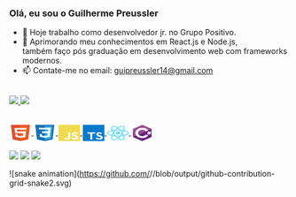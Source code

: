 ### Olá, eu sou o Guilherme Preussler

- 🔭 Hoje trabalho como desenvolvedor jr. no Grupo Positivo.
- 🌱 Aprimorando meu conhecimentos em React.js e Node.js,<br>
  também faço pós graduação em desenvolvimento web com frameworks modernos.
- 📫 Contate-me no email: guipreussler14@gmail.com
<br>
<div>
  <a href="https://github.com/GuilhermePreussler">
  <img height="160em" src="https://github-readme-stats.vercel.app/api?username=GuilhermePreussler&show_icons=true&theme=dark">
  <img height="160em" src="https://github-readme-stats.vercel.app/api/top-langs/?username=GuilhermePreussler&hide_progress=true&theme=dark">
</div>
<br>
<div style="display: inline_block"><br>
  <img align="center" alt="Rafa-HTML" height="30" width="40" src="https://raw.githubusercontent.com/devicons/devicon/master/icons/html5/html5-original.svg">
  <img align="center" alt="Rafa-CSS" height="30" width="40" src="https://raw.githubusercontent.com/devicons/devicon/master/icons/css3/css3-original.svg">
  <img align="center" alt="Rafa-Js" height="30" width="40" src="https://raw.githubusercontent.com/devicons/devicon/master/icons/javascript/javascript-plain.svg">
  <img align="center" alt="Rafa-Ts" height="30" width="40" src="https://raw.githubusercontent.com/devicons/devicon/master/icons/typescript/typescript-plain.svg">
  <img align="center" alt="Rafa-React" height="30" width="40" src="https://raw.githubusercontent.com/devicons/devicon/master/icons/react/react-original.svg">
  <img align="center" alt="Rafa-Csharp" height="30" width="40" src="https://raw.githubusercontent.com/devicons/devicon/master/icons/csharp/csharp-original.svg">
</div>
<br>
<div> 
  <a href="https://instagram.com/g.preussler" target="_blank"><img src="https://img.shields.io/badge/-Instagram-%23E4405F?style=for-the-badge&logo=instagram&logoColor=white" target="_blank"></a>
  <a href = "mailto:guipreussler14@gmail.com"><img src="https://img.shields.io/badge/-Gmail-%23333?style=for-the-badge&logo=gmail&logoColor=white" target="_blank"></a>
  <a href="https://www.linkedin.com/in/guihenpreussler" target="_blank"><img src="https://img.shields.io/badge/-LinkedIn-%230077B5?style=for-the-badge&logo=linkedin&logoColor=white" target="_blank"></a> 
  
</div>

![snake animation](https://github.com/<seu user name>/<seu user name>/blob/output/github-contribution-grid-snake2.svg)
